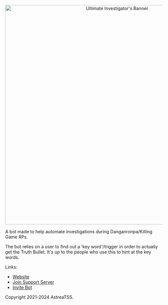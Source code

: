 <p align="center">
  <img src="https://ui.astrea.cc/assets/ui_banner.jpg" alt="Ultimate Investigator's Banner" width="700"/>
</p>

A bot made to help automate investigations during Danganronpa/Killing Game RPs.

The bot relies on a user to find out a 'key word'/trigger in order to actually get the Truth Bullet. It's up to the people who use this to hint at the key words.

Links:
* [Website](https://ui.astrea.cc)
* [Join Support Server](https://discord.gg/NSdetwGjpK)
* [Invite Bot](https://discord.com/api/oauth2/authorize?client_id=843994199187914753&permissions=532576332864&scope=bot%20applications.commands)

Copyright 2021-2024 AstreaTSS.

